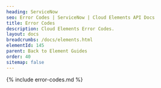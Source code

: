 ```yaml
---
heading: ServiceNow
seo: Error Codes | ServiceNow | Cloud Elements API Docs
title: Error Codes
description: Cloud Elements Error Codes.
layout: docs
breadcrumbs: /docs/elements.html
elementId: 145
parent: Back to Element Guides
order: 40
sitemap: false
---
```


{% include error-codes.md %}
